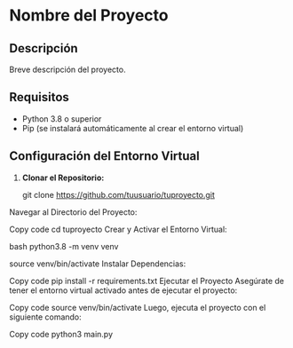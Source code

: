 # Nombre del Proyecto

## Descripción
Breve descripción del proyecto.

## Requisitos
- Python 3.8 o superior
- Pip (se instalará automáticamente al crear el entorno virtual)

## Configuración del Entorno Virtual

1. **Clonar el Repositorio:**

   git clone https://github.com/tuusuario/tuproyecto.git

Navegar al Directorio del Proyecto:

Copy code
cd tuproyecto
Crear y Activar el Entorno Virtual:

bash
python3.8 -m venv venv

source venv/bin/activate
Instalar Dependencias:


Copy code
pip install -r requirements.txt
Ejecutar el Proyecto
Asegúrate de tener el entorno virtual activado antes de ejecutar el proyecto:

Copy code
source venv/bin/activate
Luego, ejecuta el proyecto con el siguiente comando:

Copy code
python3 main.py

